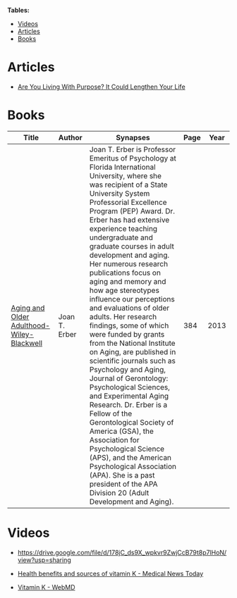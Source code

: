 **Tables:**
- [Videos](#videos)
- [Articles](#articles)
- [Books](#books)

# Articles
- [Are You Living With Purpose? It Could Lengthen Your Life](https://blogs.webmd.com/webmd-doctors/20181018/are-you-living-with-purpose-it-could-lengthen-your-life)

# Books
| Title | Author | Synapses | Page | Year |
|-------|--------|----------|------|------|
| [Aging and Older Adulthood-Wiley-Blackwell](https://drive.google.com/file/d/178jC_ds9X_wpkvr9ZwjCcB79t8p7lHoN/view?usp=sharing) | Joan T. Erber | Joan T. Erber is Professor Emeritus of Psychology at Florida International University, where she was recipient of a State University System Professorial Excellence Program (PEP) Award. Dr. Erber has had extensive experience teaching undergraduate and graduate courses in adult development and aging. Her numerous research publications focus on aging and memory and how age stereotypes influence our perceptions and evaluations of older adults. Her research findings, some of which were funded by grants from the National Institute on Aging, are published in scientific journals such as Psychology and Aging, Journal of Gerontology: Psychological Sciences, and Experimental Aging Research. Dr. Erber is a Fellow of the Gerontological Society of America (GSA), the Association for Psychological Science (APS), and the American Psychological Association (APA). She is a past president of the APA Division 20 (Adult Development and Aging). | 384 | 2013 |

# Videos

- https://drive.google.com/file/d/178jC_ds9X_wpkvr9ZwjCcB79t8p7lHoN/view?usp=sharing

- [Health benefits and sources of vitamin K - Medical News Today](https://www.medicalnewstoday.com/articles/219867)

- [Vitamin K - WebMD](https://www.webmd.com/vitamins-and-supplements/supplement-guide-vitamin-k#1)
